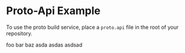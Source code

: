  # Proto-Api Example 

To use the proto build service, place a `proto.api` file in the root of your repository.

foo
bar
baz
asda
asdas
asdsad
